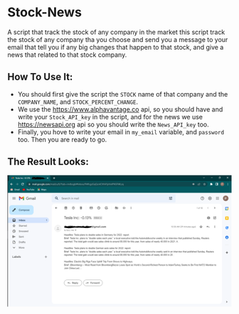 # Stock-News
A script that track the stock of any company in the market
this script track the stock of any company tha you choose and send you a message to your email that tell you if any big changes that happen to that stock, and give a news that related to that stock company.

## How To Use It:
- You should first give the script the ``STOCK`` name of that company and the ``COMPANY_NAME``, and ``STOCK_PERCENT_CHANGE``.
- We use the https://www.alphavantage.co api, so you should have and write your ``Stock_API_key`` in the script, and for the news we use https://newsapi.org api so you should write the ``News_API_key`` too.
- Finally, you hove to write your email in ``my_email`` variable, and ``password`` too.
Then you are ready to go.

## The Result Looks:
![plot](./Capture.PNG)

